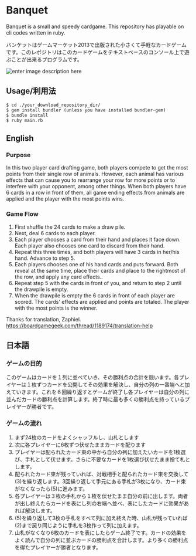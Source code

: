 # Banquet

Banquet is  a small and speedy cardgame. This repository has playable on cli codes written in ruby. 

バンケットはゲームマーケット2013で出版された小さくて手軽なカードゲームです。このレポジトリはこのカードゲームをテキストベースのコンソール上で遊ぶことが出来るプログラムです。


![enter image description here](https://cdn-ak2.f.st-hatena.com/images/fotolife/o/oneforowl/20170806/20170806142555.png)


## Usage/利用法

```shell
$ cd ./your_download_repository_dir/
$ gem install bundler (unless you have installed bundler-gem)
$ bundle install
$ ruby main.rb
```

## English

### Purpose
In this two player card drafting game, both players compete to get the most points from their single row of animals. However, each animal has various effects that can cause you to rearrange your row for more points or to interfere with your opponent, among other things. When both players have 6 cards in a row in front of them, all game ending effects from animals are applied and the player with the most points wins.

### Game Flow

 1. First shuffle the 24 cards to make a draw pile.
 2. Next, deal 6 cards to each player.
 3. Each player chooses a card from their hand and places it face down. Each player also chooses one card to discard from their hand.
 4. Repeat this three times, and both players will have 3 cards in her/his hand. Advance to step 5.
 5. Each players chooses one of his hand cards and puts forward. Both reveal at the same time, place their cards and place to the rightmost of the row, and apply any card effects..
 6. Repeat step 5 with the cards in front of you, and return to step 2 until the drawpile is empty.
 7. When the drawpile is empty the 6 cards in front of each player are scored. The cards' effects are applied and points are totaled. The player with the most points is the winner.

Thanks for translation,  Zaphiel.
 https://boardgamegeek.com/thread/1189174/translation-help

## 日本語

### ゲームの目的

このゲームはカードを１列に並べていき、その勝利点の合計を競います。各プレイヤーは１枚ずつカードを公開してその効果を解決し、自分の列の一番端へと加えていきます。これを６回繰り返すとゲームが終了し各プレイヤーは自分の列に並んだカードの勝利点を計算します。終了時に最も多くの勝利点を持っているプレイヤーが勝者です。

### ゲームの流れ

 1. まず24枚のカードをよくシャッフルし、山札とします
 2. 次に各プレイヤーに6枚ずつ伏せたままカードを配ります
 3. プレイヤーは配られたカード束の中から自分の列に加えたいカードを1枚選び、手札として伏せます。さらに不要なカードを1枚選び伏せたまま捨て札とします。
 4. 配られたカード束が残っていれば、対戦相手と配られたカード束を交換して(3)を繰り返します。3回繰り返して手元にある手札が3枚になり、カード束がなくなったら(5)に進みます。
 5. 各プレイヤーは３枚の手札から１枚を伏せたまま自分の前に出します。両者が出し終えたらカードを表にし列の右端へ並べ、表にしたカードに効果があれば解決します。
 6. (5)を繰り返して3枚の手札をすべて列に加え終えた時、山札が残っていれば(2)まで戻り同じように手札を3枚作って列に加えます。
 7. 山札がなくなり6枚のカードを表にしたらゲーム終了です。カードの効果をよく読んで自分の列に並ぶカードの勝利点を合計します。より多くの勝利点を得たプレイヤーが勝者となります。
